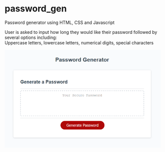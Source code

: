 # password_gen

Password generator using HTML, CSS and Javascript

User is asked to input how long they would like their password followed by several options including:  
Uppercase letters, lowercase letters, numerical digits, special characters

![alt text](https://github.com/skeptiik/homework-week3-password-generator/blob/main/password_gen_demo_image.png?raw=true)
